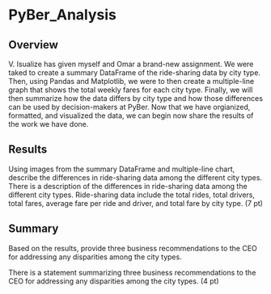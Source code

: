 # PyBer_Analysis
## Overview
V. Isualize has given myself and Omar a brand-new assignment. We were taked to create a summary DataFrame of the ride-sharing data by city type. Then, using Pandas and Matplotlib, we were to then create a multiple-line graph that shows the total weekly fares for each city type. Finally, we will then summarize how the data differs by city type and how those differences can be used by decision-makers at PyBer. Now that we have orgianized, formatted, and visualized the data, we can begin now share the results of the work we have done. 

## Results
Using images from the summary DataFrame and multiple-line chart, describe the differences in ride-sharing data among the different city types.
There is a description of the differences in ride-sharing data among the different city types. Ride-sharing data include the total rides, total drivers, total fares, average fare per ride and driver, and total fare by city type. (7 pt)

## Summary
Based on the results, provide three business recommendations to the CEO for addressing any disparities among the city types.

There is a statement summarizing three business recommendations to the CEO for addressing any disparities among the city types. (4 pt)
